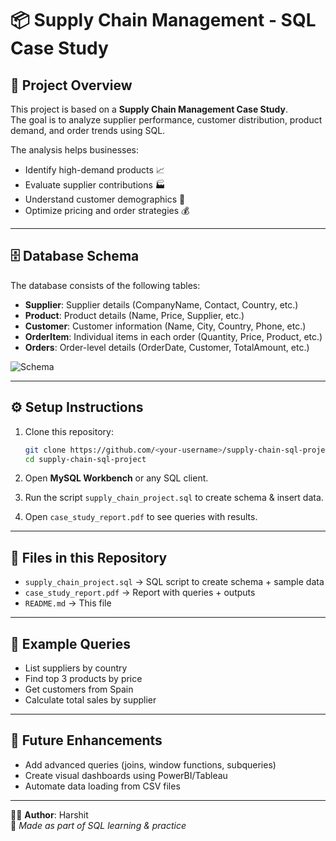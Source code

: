 
# 📦 Supply Chain Management - SQL Case Study

## 📖 Project Overview
This project is based on a **Supply Chain Management Case Study**.  
The goal is to analyze supplier performance, customer distribution, product demand, and order trends using SQL.

The analysis helps businesses:
- Identify high-demand products 📈
- Evaluate supplier contributions 🏭
- Understand customer demographics 👥
- Optimize pricing and order strategies 💰

---

## 🗄️ Database Schema
The database consists of the following tables:

- **Supplier**: Supplier details (CompanyName, Contact, Country, etc.)
- **Product**: Product details (Name, Price, Supplier, etc.)
- **Customer**: Customer information (Name, City, Country, Phone, etc.)
- **OrderItem**: Individual items in each order (Quantity, Price, Product, etc.)
- **Orders**: Order-level details (OrderDate, Customer, TotalAmount, etc.)

![Schema](schema.png)

---

## ⚙️ Setup Instructions

1. Clone this repository:
   ```bash
   git clone https://github.com/<your-username>/supply-chain-sql-project.git
   cd supply-chain-sql-project
   ```

2. Open **MySQL Workbench** or any SQL client.

3. Run the script `supply_chain_project.sql` to create schema & insert data.

4. Open `case_study_report.pdf` to see queries with results.

---

## 📑 Files in this Repository

- `supply_chain_project.sql` → SQL script to create schema + sample data
- `case_study_report.pdf` → Report with queries + outputs
- `README.md` → This file

---

## 📝 Example Queries

- List suppliers by country
- Find top 3 products by price
- Get customers from Spain
- Calculate total sales by supplier

---

## 🚀 Future Enhancements
- Add advanced queries (joins, window functions, subqueries)
- Create visual dashboards using PowerBI/Tableau
- Automate data loading from CSV files

---

👨‍💻 **Author**: Harshit  
📌 *Made as part of SQL learning & practice*

